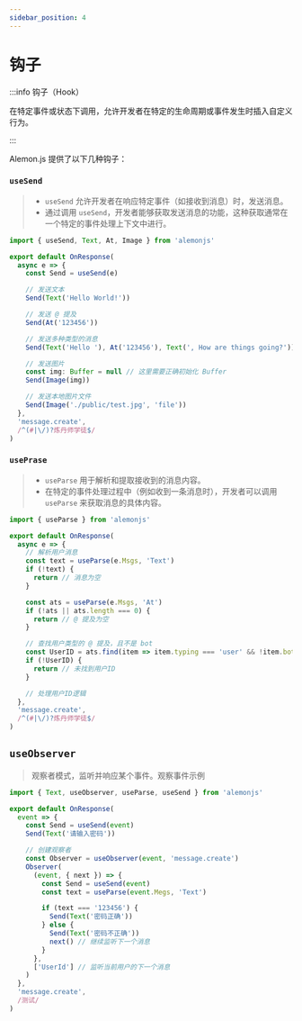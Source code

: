```yaml
---
sidebar_position: 4
---
```


# 钩子

:::info 钩子（Hook）

在特定事件或状态下调用，允许开发者在特定的生命周期或事件发生时插入自定义行为。

:::

Alemon.js 提供了以下几种钩子：

### `useSend`

> - `useSend` 允许开发者在响应特定事件（如接收到消息）时，发送消息。
> - 通过调用 `useSend`，开发者能够获取发送消息的功能，这种获取通常在一个特定的事件处理上下文中进行。

```ts title="发送消息示例"
import { useSend, Text, At, Image } from 'alemonjs'

export default OnResponse(
  async e => {
    const Send = useSend(e)

    // 发送文本
    Send(Text('Hello World!'))

    // 发送 @ 提及
    Send(At('123456'))

    // 发送多种类型的消息
    Send(Text('Hello '), At('123456'), Text(', How are things going?'))

    // 发送图片
    const img: Buffer = null // 这里需要正确初始化 Buffer
    Send(Image(img))

    // 发送本地图片文件
    Send(Image('./public/test.jpg', 'file'))
  },
  'message.create',
  /^(#|\/)?炼丹师学徒$/
)
```

### `usePrase`

> - `useParse` 用于解析和提取接收到的消息内容。
> - 在特定的事件处理过程中（例如收到一条消息时），开发者可以调用 `useParse` 来获取消息的具体内容。

```ts tltle="解析消息示例"
import { useParse } from 'alemonjs'

export default OnResponse(
  async e => {
    // 解析用户消息
    const text = useParse(e.Msgs, 'Text')
    if (!text) {
      return // 消息为空
    }

    const ats = useParse(e.Msgs, 'At')
    if (!ats || ats.length === 0) {
      return // @ 提及为空
    }

    // 查找用户类型的 @ 提及，且不是 bot
    const UserID = ats.find(item => item.typing === 'user' && !item.bot)?.value
    if (!UserID) {
      return // 未找到用户ID
    }

    // 处理用户ID逻辑
  },
  'message.create',
  /^(#|\/)?炼丹师学徒$/
)
```

## `useObserver`

> 观察者模式，监听并响应某个事件。观察事件示例

```ts
import { Text, useObserver, useParse, useSend } from 'alemonjs'

export default OnResponse(
  event => {
    const Send = useSend(event)
    Send(Text('请输入密码'))

    // 创建观察者
    const Observer = useObserver(event, 'message.create')
    Observer(
      (event, { next }) => {
        const Send = useSend(event)
        const text = useParse(event.Megs, 'Text')

        if (text === '123456') {
          Send(Text('密码正确'))
        } else {
          Send(Text('密码不正确'))
          next() // 继续监听下一个消息
        }
      },
      ['UserId'] // 监听当前用户的下一个消息
    )
  },
  'message.create',
  /测试/
)
```
